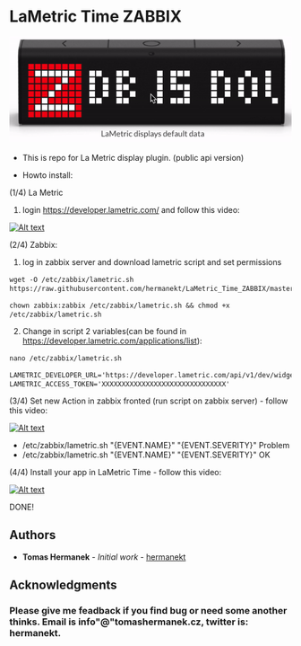 # LaMetric Time ZABBIX

![alt LaMetric_Time_ZABBIX](https://github.com/hermanekt/LaMetric_Time_ZABBIX/raw/master/howto/LaMetric_Zabbix.gif)

* This is repo for La Metric display plugin. (public api version)

* Howto install:

(1/4) La Metric
1) login https://developer.lametric.com/ and follow this video:

[![Alt text](https://img.youtube.com/vi/Cv3dO27zAGo/0.jpg)](https://www.youtube.com/watch?v=Cv3dO27zAGo)


(2/4) Zabbix:
1) log in zabbix server and download lametric script and set permissions
```
wget -O /etc/zabbix/lametric.sh https://raw.githubusercontent.com/hermanekt/LaMetric_Time_ZABBIX/master/lametric.sh
```
```
chown zabbix:zabbix /etc/zabbix/lametric.sh && chmod +x /etc/zabbix/lametric.sh
```
2) Change in script 2 variables(can be found in https://developer.lametric.com/applications/list):
```
nano /etc/zabbix/lametric.sh
```
```
LAMETRIC_DEVELOPER_URL='https://developer.lametric.com/api/v1/dev/widget/update/com.lametric.YOUR_APP_ID'
LAMETRIC_ACCESS_TOKEN='XXXXXXXXXXXXXXXXXXXXXXXXXXXXXXX'
```

(3/4) Set new Action in zabbix fronted (run script on zabbix server) - follow this video:

[![Alt text](https://img.youtube.com/vi/qvIWWdYpcLI/0.jpg)](https://www.youtube.com/watch?v=qvIWWdYpcLI)

* /etc/zabbix/lametric.sh "{EVENT.NAME}" "{EVENT.SEVERITY}" Problem
* /etc/zabbix/lametric.sh "{EVENT.NAME}" "{EVENT.SEVERITY}" OK

(4/4) Install your app in LaMetric Time - follow this video:

[![Alt text](https://img.youtube.com/vi/CIDScOpNKLg/0.jpg)](https://www.youtube.com/watch?v=CIDScOpNKLg)

DONE!

## Authors

* **Tomas Hermanek** - *Initial work* - [hermanekt](https://github.com/hermanekt)

## Acknowledgments

### Please give me feadback if you find bug or need some another thinks. Email is info"@"tomashermanek.cz, twitter is: hermanekt.

